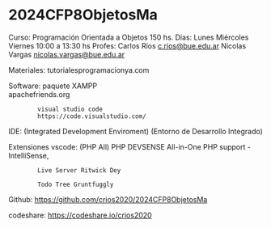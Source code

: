 # 2024CFP8ObjetosMa

Curso:      Programación Orientada a Objetos 150 hs.
Días:       Lunes   Miércoles   Viernes       10:00 a 13:30 hs
Profes:     Carlos Ríos         c.rios@bue.edu.ar
            Nicolas Vargas      nicolas.vargas@bue.edu.ar

Materiales: tutorialesprogramacionya.com

Software:   paquete XAMPP               
            apachefriends.org
            
            visual studio code          
            https://code.visualstudio.com/

IDE:    (Integrated Development Enviroment) 
        (Entorno de Desarrollo Integrado)

Extensiones vscode: (PHP All)
                    PHP DEVSENSE
                    All-in-One PHP support - IntelliSense, 

            Live Server Ritwick Dey

            Todo Tree Gruntfuggly

Github:     https://github.com/crios2020/2024CFP8ObjetosMa

codeshare:  https://codeshare.io/crios2020





